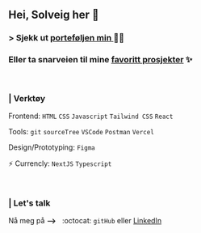 <h2>Hei, Solveig her 👋</h2> 

<h3>> Sjekk ut <a href="https://suunroad.vercel.app/" tab="blank">porteføljen min </a> 💁‍♀️
<h3> Eller ta snarveien til mine <a href="https://github.com/SolveigRebnord?tab=stars"> favoritt prosjekter</a> ✨</h3>

<br>
 <h3>| Verktøy </h3>
 
Frontend:  `HTML` `CSS` `Javascript` `Tailwind CSS` `React`

Tools: `git` `sourceTree` `VSCode` `Postman` `Vercel` 

Design/Prototyping: `Figma`

⚡ Currencly: `NextJS` `Typescript`

<br>
 <h3>| Let's talk </h3>
 
Nå meg på **-->** &nbsp;  :octocat:  `gitHub` eller <a href="https://www.linkedin.com/in/solveig-rebnord-68b9a3190/">  LinkedIn</a>


